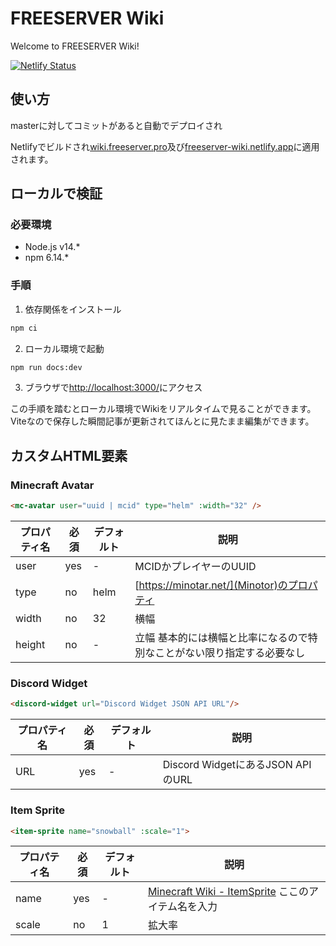 # FREESERVER Wiki
Welcome to FREESERVER Wiki!

[![Netlify Status](https://api.netlify.com/api/v1/badges/56a0c5fe-6a83-4aee-a478-e8e90a1e03ce/deploy-status)](https://app.netlify.com/sites/freeserver-wiki/deploys)

## 使い方
masterに対してコミットがあると自動でデプロイされ

Netlifyでビルドされ[wiki.freeserver.pro](https://wiki.freeserver.pro)及び[freeserver-wiki.netlify.app](https://freeserver-wiki.netlify.app)に適用されます。

## ローカルで検証
### 必要環境
- Node.js v14.*
- npm 6.14.*

### 手順
1. 依存関係をインストール
```sh
npm ci
```
2. ローカル環境で起動
```sh
npm run docs:dev
```
3. ブラウザで[http://localhost:3000/](http://localhost:3000/)にアクセス

この手順を踏むとローカル環境でWikiをリアルタイムで見ることができます。
Viteなので保存した瞬間記事が更新されてほんとに見たまま編集ができます。

## カスタムHTML要素

### Minecraft Avatar
``` html
<mc-avatar user="uuid | mcid" type="helm" :width="32" />
```
| プロパティ名 | 必須  | デフォルト | 説明 |
| ------------| ----- | --------- | ---- |
| user        | yes   | \-        | MCIDかプレイヤーのUUID |
| type        | no    | helm      | [https://minotar.net/](Minotor)のプロパティ |
| width       | no    | 32        | 横幅 |
| height      | no    | \-        | 立幅 基本的には横幅と比率になるので特別なことがない限り指定する必要なし |

### Discord Widget
```html
<discord-widget url="Discord Widget JSON API URL"/>
```
| プロパティ名 | 必須  | デフォルト | 説明 |
| ------------| ----- | --------- | ---- |
| URL         | yes   | \-        | Discord WidgetにあるJSON APIのURL |

### Item Sprite
```html
<item-sprite name="snowball" :scale="1">
``` 
| プロパティ名 | 必須  | デフォルト | 説明 |
| ------------| ----- | --------- | ---- |
| name        | yes   | \-        | [Minecraft Wiki - ItemSprite](https://minecraft.fandom.com/wiki/Template:ItemSprite) ここのアイテム名を入力 |
| scale       | no    | 1         | 拡大率 |
